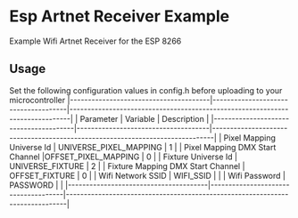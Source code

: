 # Esp Artnet Receiver Example

Example Wifi Artnet Receiver for the ESP 8266

## Usage

Set the following configuration values in config.h before uploading to your microcontroller
|---------------------------------------|-------------------------------------|------------------------------------------------------------------------------|
| Parameter                             | Variable                            | Description                                                                  |
|---------------------------------------|-------------------------------------|------------------------------------------------------------------------------|
| Pixel Mapping Universe Id | UNIVERSE_PIXEL_MAPPING | 1 |
| Pixel Mapping DMX Start Channel |OFFSET_PIXEL_MAPPING | 0 |
| Fixture Universe Id | UNIVERSE_FIXTURE | 2 |
| Fixture Mapping DMX Start Channel | OFFSET_FIXTURE | 0 |
| Wifi Network SSID | WIFI_SSID |  |
| Wifi Password | PASSWORD |  |
|---------------------------------------|-------------------------------------|------------------------------------------------------------------------------|
